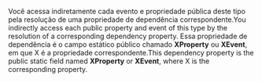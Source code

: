 <span data-ttu-id="873db-101">Você acessa indiretamente cada evento e propriedade pública deste tipo pela resolução de uma propriedade de dependência correspondente.</span><span class="sxs-lookup"><span data-stu-id="873db-101">You indirectly access each public property and event of this type by the resolution of a corresponding dependency property.</span></span> <span data-ttu-id="873db-102">Essa propriedade de dependência é o campo estático público chamado **XProperty** ou **XEvent**, em que X é a propriedade correspondente.</span><span class="sxs-lookup"><span data-stu-id="873db-102">This dependency property is the public static field named **XProperty** or **XEvent**, where X is the corresponding property.</span></span>